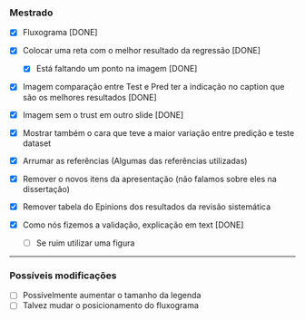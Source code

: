 ### Mestrado

- [x] Fluxograma [DONE]
- [x] Colocar uma reta com o melhor resultado da regressão [DONE]
   
   - [x] Está faltando um ponto na imagem [DONE]

- [x] Imagem comparação entre Test e Pred ter a indicação no caption que são os melhores resultados [DONE]
- [x] Imagem sem o trust em outro slide [DONE]
- [x] Mostrar também o cara que teve a maior variação entre predição e teste dataset
- [x] Arrumar as referências (Algumas das referências utilizadas)
- [x] Remover o novos itens da apresentação (não falamos sobre eles na dissertação)
- [x] Remover tabela do Epinions dos resultados da revisão sistemática
- [x] Como nós fizemos a validação, explicação em text [DONE]
   
   - [ ] Se ruim utilizar uma figura

----

### Possíveis modificações

- [ ] Possívelmente aumentar o tamanho da legenda
- [ ] Talvez mudar o posicionamento do fluxograma
